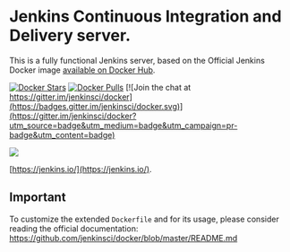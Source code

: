 # Jenkins Continuous Integration and Delivery server.

This is a fully functional Jenkins server, based on the Official Jenkins Docker image [available on Docker Hub](https://hub.docker.com/r/jenkins/jenkins).

[![Docker Stars](https://img.shields.io/docker/stars/jenkins/jenkins.svg)](https://hub.docker.com/r/jenkins/jenkins/)
[![Docker Pulls](https://img.shields.io/docker/pulls/jenkins/jenkins.svg)](https://hub.docker.com/r/jenkins/jenkins/)
[![Join the chat at https://gitter.im/jenkinsci/docker](https://badges.gitter.im/jenkinsci/docker.svg)](https://gitter.im/jenkinsci/docker?utm_source=badge&utm_medium=badge&utm_campaign=pr-badge&utm_content=badge)

<img src="https://jenkins.io/sites/default/files/jenkins_logo.png"/>

[https://jenkins.io/](https://jenkins.io/).


## Important
To customize the extended `Dockerfile` and for its usage, please consider reading the official documentation: https://github.com/jenkinsci/docker/blob/master/README.md